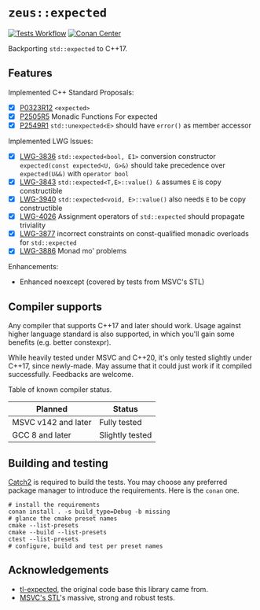 # `zeus::expected`

[![Tests Workflow](https://github.com/zeus-cpp/expected/actions/workflows/tests.yml/badge.svg?branch=main)](https://github.com/zeus-cpp/expected/actions/workflows/tests.yml?query=branch%3Amain)
[![Conan Center](https://img.shields.io/conan/v/zeus_expected)](https://conan.io/center/recipes/zeus_expected)

Backporting `std::expected` to C++17.

## Features

Implemented C++ Standard Proposals:

- [x] [P0323R12](https://wg21.link/p0323r12) `<expected>`
- [x] [P2505R5](https://wg21.link/p2505r5) Monadic Functions For expected
- [x] [P2549R1](https://wg21.link/p2549r1) `std::unexpected<E>` should have `error()` as member accessor

Implemented LWG Issues:

- [x] [LWG-3836](https://wg21.link/lwg3836) `std::expected<bool, E1>` conversion constructor `expected(const expected<U, G>&)` should take precedence over `expected(U&&)` with `operator bool`
- [x] [LWG-3843](https://wg21.link/lwg3843) `std::expected<T,E>::value() &` assumes `E` is copy constructible
- [x] [LWG-3940](https://wg21.link/lwg3940) `std::expected<void, E>::value()` also needs `E` to be copy constructible
- [x] [LWG-4026](https://wg21.link/lwg4026) Assignment operators of `std::expected` should propagate triviality
- [x] [LWG-3877](https://wg21.link/lwg3877) incorrect constraints on const-qualified monadic overloads for `std::expected`
- [x] [LWG-3886](https://wg21.link/lwg3886) Monad mo' problems

Enhancements:

+ Enhanced noexcept (covered by tests from MSVC's STL)

## Compiler supports

Any compiler that supports C++17 and later should work.
Usage against higher language standard is also supported, in which you'll gain some benefits (e.g. better constexpr).

While heavily tested under MSVC and C++20, it's only tested slightly under C++17, since newly-made.
May assume that it could just work if it compiled successfully.
Feedbacks are welcome.

Table of known compiler status.

| Planned             | Status          |
| ------------------- | --------------- |
| MSVC v142 and later | Fully tested    |
| GCC 8 and later     | Slightly tested |

## Building and testing

[Catch2](https://github.com/catchorg/Catch2) is required to build the tests.
You may choose any preferred package manager to introduce the requirements. Here is the `conan` one.

```
# install the requirements
conan install . -s build_type=Debug -b missing
# glance the cmake preset names
cmake --list-presets
cmake --build --list-presets
ctest --list-presets
# configure, build and test per preset names
```

## Acknowledgements

+ [tl-expected](https://github.com/TartanLlama/expected), the original code base this library came from.
+ [MSVC's STL](https://github.com/microsoft/STL)'s massive, strong and robust tests.
